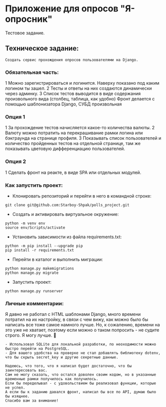 #  Приложение для опросов "Я-опросник"

Тестовое задание.

## Техническое задание:
```
Создать сервис прохождения опросов пользователями на Django.
```
### Обязательная часть:
1 Можно зарегистрироваться и логинится. Наверху показано под каким логином
ты зашел.
2 Тесты и ответы на них создаются динамически через админку.
3 Список тестов выводится в виде содержания произвольного вида (столбец,
таблица, как удобно)
Фронт делается с помощью шаблонизатора Django, СУБД произвольная
### Опция 1
1 За прохождение тестов начисляется какое-то количества валюты.
2 Валюту можно потратить на перекрашивание рамки логина или бэкграунда на
странице профиля.
3 Показывать список пользователей и количество пройденных тестов на
отдельной странице, там же показывать цветовую дифференциацию пользователей.
### Опция 2
1 Сделать фронт на реакте, в виде SPA или отдельных модулей.
 

### Как запустить проект:
- Клонировать репозиторий и перейти в него в командной строке:
```
git clone git@github.com:Starboy-Shpak/polls_project.git
``` 
- Создать и активировать виртуальное окружение:
```
python -m venv env
source env/Scripts/activate
``` 
- Установить зависимости из файла requirements.txt:
```
python -m pip install --upgrade pip
pip install -r requirements.txt
``` 
- Перейти в каталог и выполнить миграции:
```
python manage.py makemigrations
python manage.py migrate
``` 
- Запустить проект:
```
python manage.py runserver
```

### Личные комментарии:
Я давно не работал с HTML шаблонами Django, много времени потратил на их настройку, в связи с чем вижу, как можно было бы написать все тоже самое намного лучше. Но, к сожалению, времени на это уже не хватает, поэтому если можно о таком попросить - не судите строго. Я могу лучше. :pray:
```
- Использовал SQLite для локальной разработки, по неоходимости можно быстро перейти на PostgreSQL.
- Для вашего удобства на проверке не стал добавлять библиотеку dotenv, что бы скрыть secret_key и другие секретные данные.
```
```
Надеюсь, что того, что я написал будет достаточно, что бы заинтересовать вас.
Сам не могу сказать, что остался доволен своим кодом, но в указанные временные рамки получилось как получилось.
Если бы переделывал - с удовольствием бы реализовал функции, которые не успел.
А если бы к заданию давался фронт, написал бы все по API, думаю было бы изящнее.
Спасибо вам за внимание!
```
